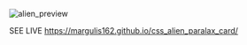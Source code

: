 ![alien_preview](https://github.com/Margulis162/css_experiment_1/assets/134349936/3f4a46d4-9a57-43b7-806b-296408d7dfae)

SEE LIVE https://margulis162.github.io/css_alien_paralax_card/
